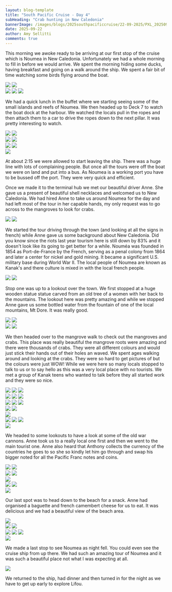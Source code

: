 ```yaml
---
layout: blog-template
title: "South Pacific Cruise - Day 4"
subHeading: "Crab hunting in New Caledonia"
bannerImage: /images/blogs/2025southpacificcruise/22-09-2025/PXL_20250922_053156405.jpg_compressed.JPEG
date: 2025-09-22
author: Amy Sellitti
comments: true
---
```


This morning we awoke ready to be arriving at our first stop of the cruise which is Noumea in New Caledonia. Unfortunately we had a whole morning to fill in before we would arrive. We spent the morning hiding some ducks, having breakfast and going on a walk around the ship. We spent a fair bit of time watching some birds flying around the boat.

<div class="grid-2c">
  <img src="/images/blogs/2025southpacificcruise/22-09-2025/PXL_20250921_223857744.jpg_compressed.JPEG">
  <img src="/images/blogs/2025southpacificcruise/22-09-2025/PXL_20250921_235913131.jpg_compressed.JPEG"/>
</div>
<div class="grid-1l-2w">
  <img src="/images/blogs/2025southpacificcruise/22-09-2025/PXL_20250922_003118123.MP.jpg_compressed.JPEG"/>
  <img src="/images/blogs/2025southpacificcruise/22-09-2025/PXL_20250922_000736496.MP.jpg_compressed.JPEG"/>
  <img src="/images/blogs/2025southpacificcruise/22-09-2025/PXL_20250922_001935558.jpg_compressed.JPEG"/>
</div>

We had a quick lunch in the buffet where we starting seeing some of the small islands and reefs of Noumea. We then headed up to Deck 7 to watch the boat dock at the harbour. We watched the locals pull in the ropes and then attach them to a car to drive the ropes down to the next pillar. It was pretty interesting to watch. 

<div class="grid-2c">
  <img src="/images/blogs/2025southpacificcruise/22-09-2025/PXL_20250922_014633210.jpg_compressed.JPEG"/>
  <img src="/images/blogs/2025southpacificcruise/22-09-2025/PXL_20250922_020453001.jpg_compressed.JPEG"/>
</div>
<div class="grid-2c">
  <img src="/images/blogs/2025southpacificcruise/22-09-2025/PXL_20250922_020918559.jpg_compressed.JPEG"/>
  <img src="/images/blogs/2025southpacificcruise/22-09-2025/PXL_20250922_020938242.jpg_compressed.JPEG"/>
</div>
<div class="grid-2c">
  <img src="/images/blogs/2025southpacificcruise/22-09-2025/PXL_20250922_022537192.jpg_compressed.JPEG"/>
  <img src="/images/blogs/2025southpacificcruise/22-09-2025/PXL_20250922_023512708.MP.jpg_compressed.JPEG"/>
</div>
<div class="center-image"><img src="/images/blogs/2025southpacificcruise/22-09-2025/PXL_20250922_024351219.jpg_compressed.JPEG"/></div>

At about 2:15 we were allowed to start leaving the ship. There was a huge line with lots of complaining people. But once all the tours were off the boat we were on land and put into a bus. As Noumea is a working port you have to be bussed off the port. They were very quick and efficient. 

Once we made it to the terminal hub we met our beautiful driver Anne. She gave us a present of beautiful shell necklaces and welcomed us to New Caledonia. We had hired Anne to take us around Noumea for the day and had left most of the tour in her capable hands, my only request was to go across to the mangroves to look for crabs. 

<div class="grid-2c">
  <img src="/images/blogs/2025southpacificcruise/22-09-2025/PXL_20250922_035119670.jpg_compressed.JPEG"/>
  <img src="/images/blogs/2025southpacificcruise/22-09-2025/PXL_20250922_035449579.jpg_compressed.JPEG"/>
</div>

We started the tour driving through the town (and looking at all the signs in french) while Anne gave us some background about New Caledonia. Did you know since the riots last year tourism here is still down by 83% and it doesn't look like its going to get better for a while. Nouméa was founded in 1854 as Port-de-France by the French, serving as a penal colony from 1864 and later a center for nickel and gold mining. It became a significant U.S. military base during World War II. The local people of Noumea are known as Kanak's and there culture is mixed in with the local french people.

<div class="grid-2c">
  <img src="/images/blogs/2025southpacificcruise/22-09-2025/PXL_20250922_040251153.MP.jpg_compressed.JPEG"/>
  <img src="/images/blogs/2025southpacificcruise/22-09-2025/PXL_20250922_040412364.MP.jpg_compressed.JPEG"/>
</div>

Stop one was up to a lookout over the town. We first stopped at a huge wooden statue statue carved from an old tree of a women with her back to the mountains. The lookout here was pretty amazing and while we stopped Anne gave us some bottled water from the fountain of one of the local mountains, Mt Dore. It was really good. 

<div class="grid-2c">
  <img src="/images/blogs/2025southpacificcruise/22-09-2025/PXL_20250922_040523010.MP.jpg_compressed.JPEG"/>
  <img src="/images/blogs/2025southpacificcruise/22-09-2025/PXL_20250922_040559860.jpg_compressed.JPEG"/>
</div>
<div class="grid-2c">
  <img src="/images/blogs/2025southpacificcruise/22-09-2025/PXL_20250922_040706912.jpg_compressed.JPEG"/>
  <img src="/images/blogs/2025southpacificcruise/22-09-2025/PXL_20250922_041230329.jpg_compressed.JPEG"/>
</div>

We then headed over to the mangrove walk to check out the mangroves and crabs. This place was really beautiful the mangrove roots were amazing and there were thousands of crabs. They were all different colours and would just stick their hands out of their holes an waved. We spent ages walking around and looking at the crabs. They were so hard to get pictures of but the colours were just WOW! While we were here so many locals stopped to talk to us or to say hello as this was a very local place with no tourists. We met a group of Kanak teens who wanted to talk before they all started work and they were so nice. 

<div class="grid-1l-2w">
  <img src="/images/blogs/2025southpacificcruise/22-09-2025/PXL_20250922_043116688.jpg_compressed.JPEG"/>
  <img src="/images/blogs/2025southpacificcruise/22-09-2025/PXL_20250922_043220076.jpg_compressed.JPEG"/>
  <img src="/images/blogs/2025southpacificcruise/22-09-2025/PXL_20250922_043319602.jpg_compressed.JPEG"/>
</div>
<div class="grid-3c">
  <img src="/images/blogs/2025southpacificcruise/22-09-2025/PXL_20250922_043508354.jpg_compressed.JPEG"/>
  <img src="/images/blogs/2025southpacificcruise/22-09-2025/PXL_20250922_044240382.MP.jpg_compressed.JPEG"/>
  <img src="/images/blogs/2025southpacificcruise/22-09-2025/PXL_20250922_045021995.MP.jpg_compressed.JPEG"/>
</div>
<div class="grid-1l-2w">
  <img src="/images/blogs/2025southpacificcruise/22-09-2025/PXL_20250922_045123343.jpg_compressed.JPEG"/>
  <img src="/images/blogs/2025southpacificcruise/22-09-2025/PXL_20250922_045149436.jpg_compressed.JPEG"/>
  <img src="/images/blogs/2025southpacificcruise/22-09-2025/PXL_20250922_045432889.jpg_compressed.JPEG"/>
</div>
<div class="grid-2c">
  <img src="/images/blogs/2025southpacificcruise/22-09-2025/PXL_20250922_045741374.jpg_compressed.JPEG"/>
  <img src="/images/blogs/2025southpacificcruise/22-09-2025/PXL_20250922_050213406.jpg_compressed.JPEG"/>
</div>
<div class="center-image"><img src="/images/blogs/2025southpacificcruise/22-09-2025/PXL_20250922_050301370.jpg_compressed.JPEG"/></div>
<div class="grid-1l-2w">
  <img src="/images/blogs/2025southpacificcruise/22-09-2025/PXL_20250922_051652998.MP.jpg_compressed.JPEG"/>
  <img src="/images/blogs/2025southpacificcruise/22-09-2025/PXL_20250922_050806834.jpg_compressed.JPEG"/>
  <img src="/images/blogs/2025southpacificcruise/22-09-2025/PXL_20250922_051329532.jpg_compressed.JPEG"/>
</div>
<div class="center-image"><img src="/images/blogs/2025southpacificcruise/22-09-2025/PXL_20250922_053156405.jpg_compressed.JPEG"/></div>

We headed to some lookouts to have a look at some of the old war cannons. Anne took us to a really local one first and then we went to the main tourist one. Anne also heard that Anthony collects the currency of the countries he goes to so she so kindly let him go through and swap his bigger noted for all the Pacific Franc notes and coins.

<div class="grid-2c">
  <img src="/images/blogs/2025southpacificcruise/22-09-2025/PXL_20250922_054540420.jpg_compressed.JPEG"/>
  <img src="/images/blogs/2025southpacificcruise/22-09-2025/PXL_20250922_054742847.jpg_compressed.JPEG"/>
</div>
<div class="grid-2c">
  <img src="/images/blogs/2025southpacificcruise/22-09-2025/PXL_20250922_054801122.jpg_compressed.JPEG"/>
  <img src="/images/blogs/2025southpacificcruise/22-09-2025/PXL_20250922_062620318.jpg_compressed.JPEG"/>
</div>
<div class="center-image"><img src="/images/blogs/2025southpacificcruise/22-09-2025/PXL_20250922_063004985.jpg_compressed.JPEG"/></div>
<div class="grid-2c">
  <img src="/images/blogs/2025southpacificcruise/22-09-2025/PXL_20250922_063057320.jpg_compressed.JPEG"/>
  <img src="/images/blogs/2025southpacificcruise/22-09-2025/PXL_20250922_063305097.jpg_compressed.JPEG"/>
</div>
<div class="center-image"><img src="/images/blogs/2025southpacificcruise/22-09-2025/PXL_20250922_063336418.jpg_compressed.JPEG"/></div>

Our last spot was to head down to the beach for a snack. Anne had organised a baguette and french camembert cheese for us to eat. It was delicious and we had a beautiful view of the beach area. 
<div class="center-image"><img src="/images/blogs/2025southpacificcruise/22-09-2025/PXL_20250922_064001868.MP.jpg_compressed.JPEG"/></div>
<div class="grid-2c">
  <img src="/images/blogs/2025southpacificcruise/22-09-2025/PXL_20250922_064542349.jpg_compressed.JPEG"/>
  <img src="/images/blogs/2025southpacificcruise/22-09-2025/PXL_20250922_064616428.jpg_compressed.JPEG"/>
</div><div class="grid-2w-1l">
  <img src="/images/blogs/2025southpacificcruise/22-09-2025/PXL_20250922_064909229.jpg_compressed.JPEG"/>
  <img src="/images/blogs/2025southpacificcruise/22-09-2025/PXL_20250922_064917797.MP.jpg_compressed.JPEG"/>
  <img src="/images/blogs/2025southpacificcruise/22-09-2025/PXL_20250922_064929526.jpg_compressed.JPEG"/>
</div>
<div class="center-image"><img src="/images/blogs/2025southpacificcruise/22-09-2025/PXL_20250922_065908472.jpg_compressed.JPEG"/></div>

We made a last stop to see Noumea as night fell. You could even see the cruise ship from up there. We had such an amazing tour of Noumea and it was such a beautiful place not what I was expecting at all.

<div class="center-image"><img src="/images/blogs/2025southpacificcruise/22-09-2025/PXL_20250922_072125916.NIGHT.jpg_compressed.JPEG"/></div>

We returned to the ship, had dinner and then turned in for the night as we have to get up early to explore Lifou. 